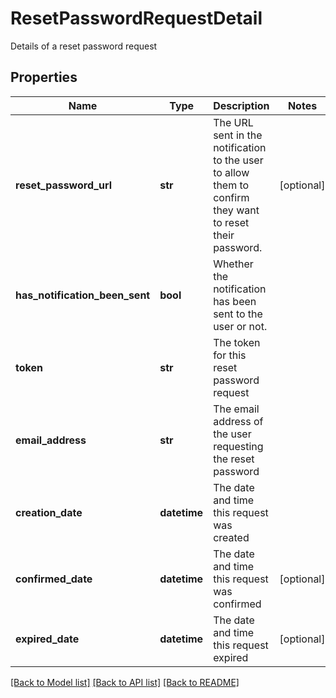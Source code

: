# ResetPasswordRequestDetail

Details of a reset password request
## Properties
Name | Type | Description | Notes
------------ | ------------- | ------------- | -------------
**reset_password_url** | **str** | The URL sent in the notification to the user to allow them to confirm they want to reset their password. | [optional] 
**has_notification_been_sent** | **bool** | Whether the notification has been sent to the user or not. | 
**token** | **str** | The token for this reset password request | 
**email_address** | **str** | The email address of the user requesting the reset password | 
**creation_date** | **datetime** | The date and time this request was created | 
**confirmed_date** | **datetime** | The date and time this request was confirmed | [optional] 
**expired_date** | **datetime** | The date and time this request expired | [optional] 

[[Back to Model list]](../README.md#documentation-for-models) [[Back to API list]](../README.md#documentation-for-api-endpoints) [[Back to README]](../README.md)


